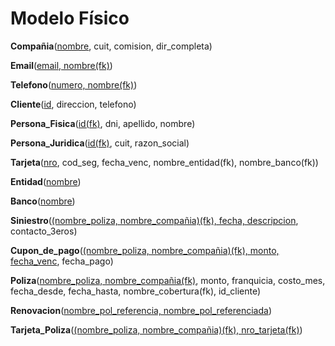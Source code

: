 # Modelo Físico

**Compañia**(<u>nombre</u>, cuit, comision, dir_completa)

**Email**(<u>email, nombre(fk)</u>)

**Telefono**(<u>numero, nombre(fk)</u>)

**Cliente**(<u>id</u>, direccion, telefono)

**Persona_Fisica**(<u>id(fk)</u>, dni, apellido, nombre)

**Persona_Juridica**(<u>id(fk)</u>, cuit, razon_social)

**Tarjeta**(<u>nro</u>, cod_seg, fecha_venc, nombre_entidad(fk), nombre_banco(fk))

**Entidad**(<u>nombre</u>)

**Banco**(<u>nombre</u>)

**Siniestro**(<u>(nombre_poliza, nombre_compañia)(fk), fecha, descripcion</u>, contacto_3eros)

**Cupon_de_pago**(<u>(nombre_poliza, nombre_compañia)(fk), monto, fecha_venc</u>, fecha_pago)

**Poliza**(<u>nombre_poliza, nombre_compañia(fk)</u>, monto, franquicia, costo_mes, fecha_desde, fecha_hasta, nombre_cobertura(fk), id_cliente)

**Renovacion**(<u>nombre_pol_referencia, nombre_pol_referenciada</u>)

**Tarjeta_Poliza**(<u>(nombre_poliza, nombre_compañia)(fk), nro_tarjeta(fk)</u>)

